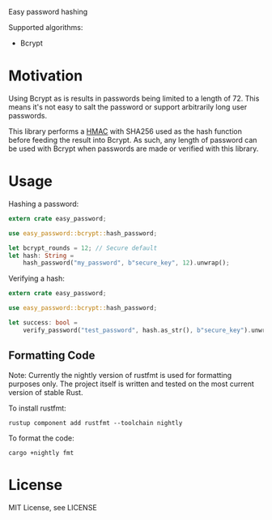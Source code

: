 Easy password hashing

Supported algorithms:
- Bcrypt

Motivation
==========
Using Bcrypt as is results in passwords being limited to a length of 72. This
means it's not easy to salt the password or support arbitrarily long user
passwords.

This library performs a [HMAC](https://en.wikipedia.org/wiki/HMAC) with SHA256
used as the hash function before feeding the result into Bcrypt. As such, any
length of password can be used with Bcrypt when passwords are made or verified
with this library.

Usage
=====
Hashing a password:

```rust
extern crate easy_password;

use easy_password::bcrypt::hash_password;

let bcrypt_rounds = 12; // Secure default
let hash: String =
    hash_password("my_password", b"secure_key", 12).unwrap();
```
Verifying a hash:

```rust
extern crate easy_password;

use easy_password::bcrypt::hash_password;

let success: bool =
    verify_password("test_password", hash.as_str(), b"secure_key").unwrap();
```

Formatting Code
---------------

Note: Currently the nightly version of rustfmt is used for formatting purposes only. The project
itself is written and tested on the most current version of stable Rust.

To install rustfmt:
```
rustup component add rustfmt --toolchain nightly
```
To format the code:
```
cargo +nightly fmt
```

License
=======
MIT License, see LICENSE
